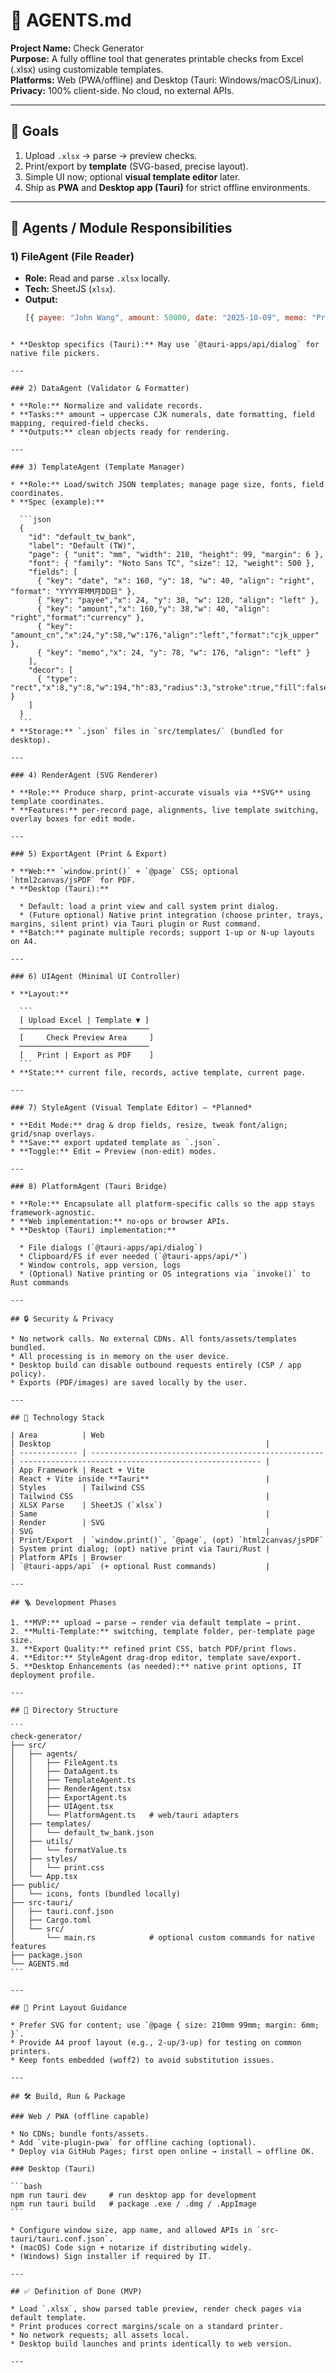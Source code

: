 # 🧩 AGENTS.md
**Project Name:** Check Generator  
**Purpose:** A fully offline tool that generates printable checks from Excel (.xlsx) using customizable templates.  
**Platforms:** Web (PWA/offline) and Desktop (Tauri: Windows/macOS/Linux).  
**Privacy:** 100% client-side. No cloud, no external APIs.

---

## 🎯 Goals
1. Upload `.xlsx` → parse → preview checks.
2. Print/export by **template** (SVG-based, precise layout).
3. Simple UI now; optional **visual template editor** later.
4. Ship as **PWA** and **Desktop app (Tauri)** for strict offline environments.

---

## 👥 Agents / Module Responsibilities

### 1) FileAgent (File Reader)
- **Role:** Read and parse `.xlsx` locally.
- **Tech:** SheetJS (`xlsx`).
- **Output:**
  ```js
  [{ payee: "John Wang", amount: 50000, date: "2025-10-09", memo: "Project Bonus" }, ...]
````

* **Desktop specifics (Tauri):** May use `@tauri-apps/api/dialog` for native file pickers.

---

### 2) DataAgent (Validator & Formatter)

* **Role:** Normalize and validate records.
* **Tasks:** amount → uppercase CJK numerals, date formatting, field mapping, required-field checks.
* **Outputs:** clean objects ready for rendering.

---

### 3) TemplateAgent (Template Manager)

* **Role:** Load/switch JSON templates; manage page size, fonts, field coordinates.
* **Spec (example):**

  ```json
  {
    "id": "default_tw_bank",
    "label": "Default (TW)",
    "page": { "unit": "mm", "width": 210, "height": 99, "margin": 6 },
    "font": { "family": "Noto Sans TC", "size": 12, "weight": 500 },
    "fields": [
      { "key": "date", "x": 160, "y": 18, "w": 40, "align": "right", "format": "YYYY年MM月DD日" },
      { "key": "payee","x": 24, "y": 38, "w": 120, "align": "left" },
      { "key": "amount","x": 160,"y": 38,"w": 40, "align": "right","format":"currency" },
      { "key": "amount_cn","x":24,"y":58,"w":176,"align":"left","format":"cjk_upper" },
      { "key": "memo","x": 24, "y": 78, "w": 176, "align": "left" }
    ],
    "decor": [
      { "type": "rect","x":8,"y":8,"w":194,"h":83,"radius":3,"stroke":true,"fill":false }
    ]
  }
  ```
* **Storage:** `.json` files in `src/templates/` (bundled for desktop).

---

### 4) RenderAgent (SVG Renderer)

* **Role:** Produce sharp, print-accurate visuals via **SVG** using template coordinates.
* **Features:** per-record page, alignments, live template switching, overlay boxes for edit mode.

---

### 5) ExportAgent (Print & Export)

* **Web:** `window.print()` + `@page` CSS; optional `html2canvas/jsPDF` for PDF.
* **Desktop (Tauri):**

  * Default: load a print view and call system print dialog.
  * (Future optional) Native print integration (choose printer, trays, margins, silent print) via Tauri plugin or Rust command.
* **Batch:** paginate multiple records; support 1-up or N-up layouts on A4.

---

### 6) UIAgent (Minimal UI Controller)

* **Layout:**

  ```
  [ Upload Excel | Template ▼ ]
  ─────────────────────────────
  [     Check Preview Area     ]
  ─────────────────────────────
  [   Print | Export as PDF    ]
  ```
* **State:** current file, records, active template, current page.

---

### 7) StyleAgent (Visual Template Editor) — *Planned*

* **Edit Mode:** drag & drop fields, resize, tweak font/align; grid/snap overlays.
* **Save:** export updated template as `.json`.
* **Toggle:** Edit ↔ Preview (non-edit) modes.

---

### 8) PlatformAgent (Tauri Bridge)

* **Role:** Encapsulate all platform-specific calls so the app stays framework-agnostic.
* **Web implementation:** no-ops or browser APIs.
* **Desktop (Tauri) implementation:**

  * File dialogs (`@tauri-apps/api/dialog`)
  * Clipboard/FS if ever needed (`@tauri-apps/api/*`)
  * Window controls, app version, logs
  * (Optional) Native printing or OS integrations via `invoke()` to Rust commands

---

## 🔒 Security & Privacy

* No network calls. No external CDNs. All fonts/assets/templates bundled.
* All processing is in memory on the user device.
* Desktop build can disable outbound requests entirely (CSP / app policy).
* Exports (PDF/images) are saved locally by the user.

---

## 🧩 Technology Stack

| Area          | Web                                                  | Desktop                                                |
| ------------- | ---------------------------------------------------- | ------------------------------------------------------ |
| App Framework | React + Vite                                         | React + Vite inside **Tauri**                          |
| Styles        | Tailwind CSS                                         | Tailwind CSS                                           |
| XLSX Parse    | SheetJS (`xlsx`)                                     | Same                                                   |
| Render        | SVG                                                  | SVG                                                    |
| Print/Export  | `window.print()`, `@page`, (opt) `html2canvas/jsPDF` | System print dialog; (opt) native print via Tauri/Rust |
| Platform APIs | Browser                                              | `@tauri-apps/api` (+ optional Rust commands)           |

---

## 🪜 Development Phases

1. **MVP:** upload → parse → render via default template → print.
2. **Multi-Template:** switching, template folder, per-template page size.
3. **Export Quality:** refined print CSS, batch PDF/print flows.
4. **Editor:** StyleAgent drag-drop editor, template save/export.
5. **Desktop Enhancements (as needed):** native print options, IT deployment profile.

---

## 📁 Directory Structure

```
check-generator/
├── src/
│   ├── agents/
│   │   ├── FileAgent.ts
│   │   ├── DataAgent.ts
│   │   ├── TemplateAgent.ts
│   │   ├── RenderAgent.tsx
│   │   ├── ExportAgent.ts
│   │   ├── UIAgent.tsx
│   │   └── PlatformAgent.ts   # web/tauri adapters
│   ├── templates/
│   │   └── default_tw_bank.json
│   ├── utils/
│   │   └── formatValue.ts
│   ├── styles/
│   │   └── print.css
│   └── App.tsx
├── public/
│   └── icons, fonts (bundled locally)
├── src-tauri/
│   ├── tauri.conf.json
│   ├── Cargo.toml
│   └── src/
│       └── main.rs            # optional custom commands for native features
├── package.json
└── AGENTS.md
```

---

## 🧪 Print Layout Guidance

* Prefer SVG for content; use `@page { size: 210mm 99mm; margin: 6mm; }`.
* Provide A4 proof layout (e.g., 2-up/3-up) for testing on common printers.
* Keep fonts embedded (woff2) to avoid substitution issues.

---

## 🛠 Build, Run & Package

### Web / PWA (offline capable)

* No CDNs; bundle fonts/assets.
* Add `vite-plugin-pwa` for offline caching (optional).
* Deploy via GitHub Pages; first open online → install → offline OK.

### Desktop (Tauri)

```bash
npm run tauri dev     # run desktop app for development
npm run tauri build   # package .exe / .dmg / .AppImage
```

* Configure window size, app name, and allowed APIs in `src-tauri/tauri.conf.json`.
* (macOS) Code sign + notarize if distributing widely.
* (Windows) Sign installer if required by IT.

---

## ✅ Definition of Done (MVP)

* Load `.xlsx`, show parsed table preview, render check pages via default template.
* Print produces correct margins/scale on a standard printer.
* No network requests; all assets local.
* Desktop build launches and prints identically to web version.

---